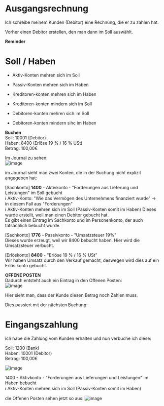# Ausgangsrechnung
Ich schreibe meinem Kunden (Debitor) eine Rechnung, die er zu zahlen hat.  

Vorher einen Debitor erstellen, den man dann im Soll auswählt.

__Reminder__
# Soll / Haben

- Aktiv-Konten mehren sich im Soll  
- Passiv-Konten mehren sich im Haben  

- Kreditoren-konten mehren sich im Haben
- Kreditoren-konten mindern sich im Soll

- Debitoren-konten mehren sich im Soll
- Debitoren-konten mindern sihc im Haben


__Buchen__   
Soll: 10001 (Debitor)  
Haben: 8400 (Erlöse 19 % / 16 % USt)  
Betrag: 100,00€

Im Journal zu sehen:  
![image](https://user-images.githubusercontent.com/9949523/133806097-de773039-8d4a-439f-8fa0-60a2696960f3.png)

im Journal sieht man zwei Konten, die in der Buchung nicht explizit angegeben hat:

[Sachkonto] __1400__ - Aktivkonto - "Forderungen aus Lieferung und Leistungen"  im Soll gebucht  
ℹ️ Aktiv-Konto: "Wie das Vermögen des Unternehmens finanziert wurde" -> in diesem Fall aus "Forderungen"  
ℹ️ Aktiv-Konten mehren sich im Soll (Passiv-Konten somit im Haben)
Dieses wurde erstellt, weil man einen Debitor gebucht hat.   
Es gibt einen Eintrag im Sachkonto und im Personenkonto, der auch tatsächlich bebucht wurde.  


[Sachkonto] __1776__ - Passivkonto - "Umsatzsteuer 19%"  
Dieses wurde erzeugt, weil wir 8400 bebucht haben. Hier wird die Umsatzsteuer verbucht.

[Erlöskonto] __8400__ - "Erlöse 19 % / 16 % USt"  
Wir haben Umsatz durch den Verkauf gemacht, deswegen wird dies auf ein Erlös konto gebucht.

__OFFENE POSTEN__  
Dadurch entsteht auch ein Eintrag in den Offenen Posten:  
![image](https://user-images.githubusercontent.com/9949523/133816281-6e0c1fd7-7cfe-4202-b0cf-7861aec1bd98.png)

Hier sieht man, dass der Kunde diesen Betrag noch Zahlen muss.

Dies passiert mit der nächsten Buchung:   

# Eingangszahlung
ich habe die Zahlung vom Kunden erhalten und nun verbuche ich diese:  

Soll: 1200 (Bank)  
Haben: 10001 (Debitor)  
Betrag: 100,00€  

![image](https://user-images.githubusercontent.com/9949523/133817853-ed24ee32-99c5-4b36-8bed-e77e16671ec3.png)

1400 - Aktivkonto - "Forderungen aus Lieferungen und Leistungen" im Haben bebucht   
ℹ️ Aktiv-Konten mehren sich im Soll (Passiv-Konten somit im Haben)


die Offenen Posten sehen jetzt so aus:
![image](https://user-images.githubusercontent.com/9949523/133818337-04393f02-cf9d-4162-a333-5a5bf839258e.png)





 
